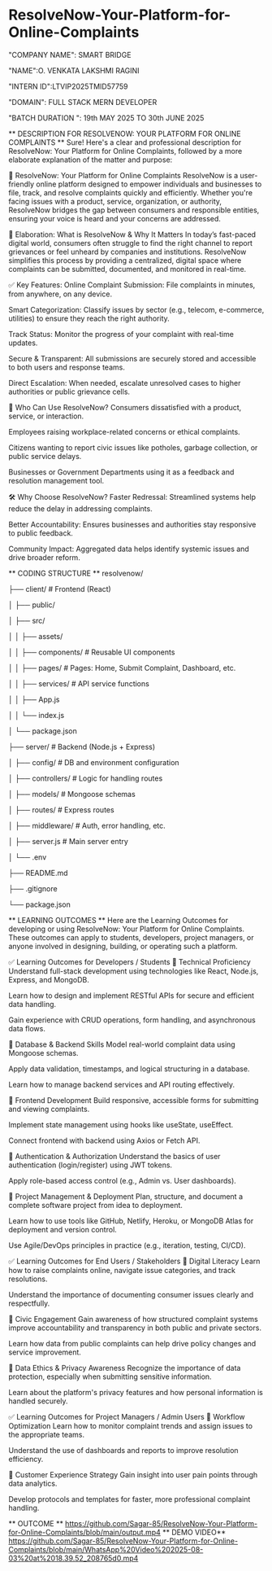 # ResolveNow-Your-Platform-for-Online-Complaints
"COMPANY NAME": SMART BRIDGE

"NAME":O. VENKATA LAKSHMI RAGINI

"INTERN ID":LTVIP2025TMID57759

"DOMAIN": FULL STACK MERN DEVELOPER

"BATCH DURATION ": 19th MAY 2025 TO 30th JUNE 2025

 ** DESCRIPTION FOR RESOLVENOW: YOUR PLATFORM FOR ONLINE COMPLAINTS **
Sure! Here's a clear and professional description for ResolveNow: Your Platform for Online Complaints, followed by a more elaborate explanation of the matter and purpose:

🔷 ResolveNow: Your Platform for Online Complaints ResolveNow is a user-friendly online platform designed to empower individuals and businesses to file, track, and resolve complaints quickly and efficiently. Whether you're facing issues with a product, service, organization, or authority, ResolveNow bridges the gap between consumers and responsible entities, ensuring your voice is heard and your concerns are addressed.

📘 Elaboration: What is ResolveNow & Why It Matters In today’s fast-paced digital world, consumers often struggle to find the right channel to report grievances or feel unheard by companies and institutions. ResolveNow simplifies this process by providing a centralized, digital space where complaints can be submitted, documented, and monitored in real-time.

✅ Key Features: Online Complaint Submission: File complaints in minutes, from anywhere, on any device.

Smart Categorization: Classify issues by sector (e.g., telecom, e-commerce, utilities) to ensure they reach the right authority.

Track Status: Monitor the progress of your complaint with real-time updates.

Secure & Transparent: All submissions are securely stored and accessible to both users and response teams.

Direct Escalation: When needed, escalate unresolved cases to higher authorities or public grievance cells.

🎯 Who Can Use ResolveNow? Consumers dissatisfied with a product, service, or interaction.

Employees raising workplace-related concerns or ethical complaints.

Citizens wanting to report civic issues like potholes, garbage collection, or public service delays.

Businesses or Government Departments using it as a feedback and resolution management tool.

🛠️ Why Choose ResolveNow? Faster Redressal: Streamlined systems help reduce the delay in addressing complaints.

Better Accountability: Ensures businesses and authorities stay responsive to public feedback.

Community Impact: Aggregated data helps identify systemic issues and drive broader reform.

** CODING STRUCTURE **
resolvenow/

├── client/ # Frontend (React)

│ ├── public/

│ ├── src/

│ │ ├── assets/

│ │ ├── components/ # Reusable UI components

│ │ ├── pages/ # Pages: Home, Submit Complaint, Dashboard, etc.

│ │ ├── services/ # API service functions

│ │ ├── App.js

│ │ └── index.js

│ └── package.json

├── server/ # Backend (Node.js + Express)

│ ├── config/ # DB and environment configuration

│ ├── controllers/ # Logic for handling routes

│ ├── models/ # Mongoose schemas

│ ├── routes/ # Express routes

│ ├── middleware/ # Auth, error handling, etc.

│ ├── server.js # Main server entry

│ └── .env

├── README.md

├── .gitignore

└── package.json

** LEARNING OUTCOMES **
Here are the Learning Outcomes for developing or using ResolveNow: Your Platform for Online Complaints. These outcomes can apply to students, developers, project managers, or anyone involved in designing, building, or operating such a platform.

✅ Learning Outcomes for Developers / Students 🔹 Technical Proficiency Understand full-stack development using technologies like React, Node.js, Express, and MongoDB.

Learn how to design and implement RESTful APIs for secure and efficient data handling.

Gain experience with CRUD operations, form handling, and asynchronous data flows.

🔹 Database & Backend Skills Model real-world complaint data using Mongoose schemas.

Apply data validation, timestamps, and logical structuring in a database.

Learn how to manage backend services and API routing effectively.

🔹 Frontend Development Build responsive, accessible forms for submitting and viewing complaints.

Implement state management using hooks like useState, useEffect.

Connect frontend with backend using Axios or Fetch API.

🔹 Authentication & Authorization Understand the basics of user authentication (login/register) using JWT tokens.

Apply role-based access control (e.g., Admin vs. User dashboards).

🔹 Project Management & Deployment Plan, structure, and document a complete software project from idea to deployment.

Learn how to use tools like GitHub, Netlify, Heroku, or MongoDB Atlas for deployment and version control.

Use Agile/DevOps principles in practice (e.g., iteration, testing, CI/CD).

✅ Learning Outcomes for End Users / Stakeholders 🔹 Digital Literacy Learn how to raise complaints online, navigate issue categories, and track resolutions.

Understand the importance of documenting consumer issues clearly and respectfully.

🔹 Civic Engagement Gain awareness of how structured complaint systems improve accountability and transparency in both public and private sectors.

Learn how data from public complaints can help drive policy changes and service improvement.

🔹 Data Ethics & Privacy Awareness Recognize the importance of data protection, especially when submitting sensitive information.

Learn about the platform's privacy features and how personal information is handled securely.

✅ Learning Outcomes for Project Managers / Admin Users 🔹 Workflow Optimization Learn how to monitor complaint trends and assign issues to the appropriate teams.

Understand the use of dashboards and reports to improve resolution efficiency.

🔹 Customer Experience Strategy Gain insight into user pain points through data analytics.

Develop protocols and templates for faster, more professional complaint handling.

 ** OUTCOME **
https://github.com/Sagar-85/ResolveNow-Your-Platform-for-Online-Complaints/blob/main/output.mp4
** DEMO VIDEO**
https://github.com/Sagar-85/ResolveNow-Your-Platform-for-Online-Complaints/blob/main/WhatsApp%20Video%202025-08-03%20at%2018.39.52_208765d0.mp4
